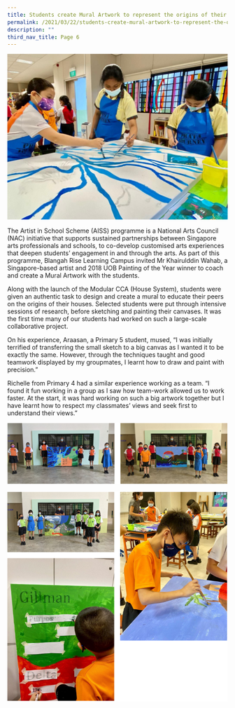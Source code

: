 ```yaml
---
title: Students create Mural Artwork to represent the origins of their Houses
permalink: /2021/03/22/students-create-mural-artwork-to-represent-the-origins-of-their-houses/
description: ""
third_nav_title: Page 6
---
```

![](/images/1-banner.jpg)

<p>The Artist in School Scheme (AISS) programme is a National Arts Council (NAC) initiative that supports sustained partnerships between Singapore arts professionals and schools, to co-develop customised arts experiences that deepen students&rsquo; engagement in and through the arts. As part of this programme, Blangah Rise Learning Campus invited Mr Khairulddin Wahab, a Singapore-based artist and 2018 UOB Painting of the Year winner to coach and create a Mural Artwork with the students.</p>
<p>Along with the launch of the Modular CCA (House System), students were given an authentic task to design and create a mural to educate their peers on the origins of their houses. Selected students were put through intensive sessions of research, before sketching and painting their canvases. It was the first time many of our students had worked on such a large-scale collaborative project.</p>
<p>On his experience, Araasan, a Primary 5 student, mused, &ldquo;I was initially terrified of transferring the small sketch to a big canvas as I wanted it to be exactly the same. However, through the techniques taught and good teamwork displayed by my groupmates, I learnt how to draw and paint with precision.&rdquo;</p>
<p>Richelle from Primary 4 had a similar experience working as a team. &ldquo;I found it fun working in a group as I saw how team-work allowed us to work faster. At the start, it was hard working on such a big artwork together but I have learnt how to respect my classmates&rsquo; views and seek first to understand their views.&rdquo;</p>

![](/images/students1.png)

![](/images/students2.png)